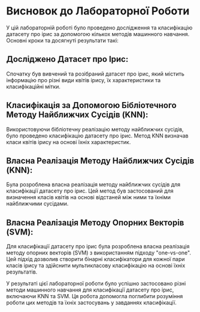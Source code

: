 # Висновок до Лабораторної Роботи
У цій лабораторній роботі було проведено дослідження та класифікацію датасету про ірис за допомогою кількох методів машинного навчання. Основні кроки та досягнуті результати такі:

## Досліджено Датасет про Ірис:
Спочатку був вивчений та розібраний датасет про ірис, який містить інформацію про різні види квітів ірису, їх характеристики та класифікаційні мітки.

## Класифікація за Допомогою Бібліотечного Методу Найближчих Сусідів (KNN):
Використовуючи бібліотечну реалізацію методу найближчих сусідів, було проведено класифікацію датасету про ірис. Метод KNN визначав класи квітів ірису на основі їхніх характеристик.

## Власна Реалізація Методу Найближчих Сусідів (KNN):
 Була розроблена власна реалізація методу найближчих сусідів для класифікації датасету про ірис. Цей метод був застосований для визначення класів квітів на основі відстаней між ними та їхніми найближчими сусідами.

## Власна Реалізація Методу Опорних Векторів (SVM):
Для класифікації датасету про ірис була розроблена власна реалізація методу опорних векторів (SVM) з використанням підходу "one-vs-one". Цей підхід дозволив створити бінарні класифікатори для кожної пари класів ірису та здійснити мультикласову класифікацію на основі їхніх результатів.

У результаті цієї лабораторної роботи було успішно застосовано різні методи машинного навчання для класифікації датасету про ірис, включаючи KNN та SVM. Ця робота допомогла поглибити розуміння роботи цих методів та їхніх застосувань у завданнях класифікації.
